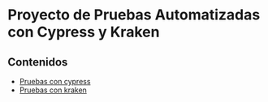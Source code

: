 # Proyecto de Pruebas Automatizadas con Cypress y Kraken

## Contenidos

- [Pruebas con cypress](#blob/master/cypress/README.md)
- [Pruebas con kraken](#blob/master/kraken/README.md)

